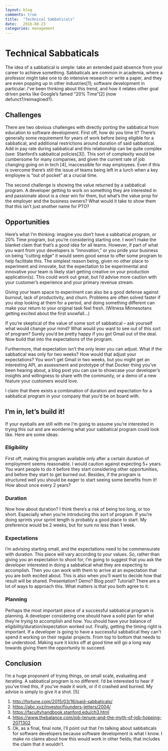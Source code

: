 ```yaml
---
layout: blog
comments: true
title:  "Technical Sabbaticals"
date:   2016-08-23
categories: management
---
```

# Technical Sabbaticals

The idea of a sabbatical is simple: take an extended paid absence from your career to achieve something. Sabbaticals are common in academia, where a professor might take one to do intensive research or write a paper, and they are even popping up in other industries[1]; software development in particular. I’ve been thinking about this trend, and how it relates other goal driven perks like Google’s famed “20% Time”[2] (now defunct?/reimagined?).

## Challenges

There are two obvious challenges with directly porting the sabbatical from education to software development. First off, how do you time it? There’s generally some requirement for years of work before being eligible for a sabbatical, and additional restrictions around duration of said sabbatical. Add in pay rate during sabbatical and this relationship can be quite complex (see: Stanford’s sabbatical policies[3]). This sort of complexity would be cumbersome for many companies, and given the current rate of job changing going on in tech [4], inaccessible for may employees. Even if this is overcome there’s still the issue of teams being left in a lurch when a key employee is “out of pocket” at a crucial time.

The second challenge is showing the value returned by a sabbatical program. A developer getting to work on something they are interested in and passionate about is a clear win for them, but what’s the value prop for the employer and the business owners? What would it take to show them that this isn’t just another name for PTO?

## Opportunities

Here’s what I’m thinking: imagine you don’t have a sabbatical program, or 20% Time program, but you’re considering starting one. I won’t make the blanket claim that that’s a good idea for all teams. However, if part of what you want from your developers is “innovation,” or you pride your business on being “cutting edge” it would seem good sense to offer some program to help facilitate this. The simplest reason being, given no other place to experiment and innovate, but the expectation to be experimental and innovative your team is likely start getting creative on your production application(s). This could work out great, but I’d advise more caution with your customer’s experience and your primary revenue stream.

Giving your team space to experiment can also be a good defense against burnout, lack of productivity, and churn. Problems are often solved faster if you stop looking at them for a period, and doing something different can make your return to your original task feel fresh. (Witness Minnesotans getting excited about the first snowfall…)

If you’re skeptical of the value of some sort of sabbatical – ask yourself what would change your mind? What would you want to see out of this sort of program? Surely you’d be pretty happy if you got Gmail out of the deal. Now build that into the expectations of the program.

Furthermore, that expectation isn’t the only lever you can adjust. What if the sabbatical was only for two weeks? How would that adjust your expectations? You won’t get Gmail in two weeks, but you might get an interesting API, an assessment and prototype of that Docker thing you’ve been hearing about, a blog post you can use to showcase your developer’s insights and willingness to share with the community, or a demo of a new feature your customers would love.

I claim that there exists a combination of duration and expectation for a sabbatical program in your company that you’d be on board with.

## I’m in, let’s build it!

If your eyeballs are still with me I’m going to assume you’re interested in trying this out and are wondering what your sabbatical program could look like. Here are some ideas:

### Eligibility

First off, making this program available only after a certain duration of employment seems reasonable. I would caution against expecting 5+ years. You want people to do it before they start considering other opportunities, and before they start to get burned out. Besides, if the program is structured well you should be eager to start seeing some benefits from it! How about once every 2 years?

### Duration

Now how about duration? I think there’s a risk of being too long, or too short. Especially when you’re introducing this sort of program. If you’re doing sprints your sprint length is probably a good place to start. My preference would be 2 weeks, but for sure no less than 1 week.

### Expectations

I’m advising starting small, and the expectations need to be commensurate with duration. This piece will vary according to your values. So, rather than giving you an expectation to shoot for, I’m going to suggest that you ask the developer interested in doing a sabbatical what they are expecting to accomplish. Then you can work with them to arrive at an expectation that you are both excited about. This is also when you’ll want to decide how that result will be shared. Presentation? Demo? Blog post? Tutorial? There are a lot of ways to approach this. What matters is that you both agree to it.

### Planning

Perhaps the most important piece of a successful sabbatical program is planning. A developer considering one should have a solid plan for what they're trying to accomplish and how. You should have your balance of eligibility/duration/expectation worked out. Finally, getting the timing right is important. If a developer is going to have a successful sabbatical they can't spend it working on their regular projects. From top to bottom that needs to be understood. Making sure it kicks off at good time will go a long way towards giving them the opportunity to succeed.

## Conclusion

I’m a huge proponent of trying things, on small scale, evaluating and iterating. A sabbatical program is no different. I’d be interested to hear if you’ve tried this, if you’ve made it work, or if it crashed and burned. My advise is simply to give it a shot. [5]

1.	http://fortune.com/2015/03/16/paid-sabbaticals/
2.	https://abc.xyz/investor/founders-letters/2004/
3.	https://facultyhandbook.stanford.edu/ch3.html
4.	https://www.thebalance.com/job-tenure-and-the-myth-of-job-hopping-2071302
5.	Ok, as a final, final note, I’ll point out that I’m talking about sabbaticals for software developers because software development is what I know. I make no claims about how this would work in other fields; that includes the claim that it wouldn’t.
